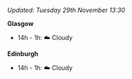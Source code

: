 *Updated: Tuesday 29th November 13:30*

**Glasgow**

* 14h - 1h: :cloud: Cloudy

**Edinburgh**

* 14h - 1h: :cloud: Cloudy
